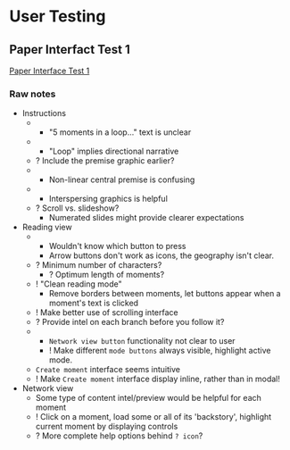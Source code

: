 # User Testing

## Paper Interfact Test 1

[Paper Interface Test 1](...)

### Raw notes

* Instructions
  *  - "5 moments in a loop..." text is unclear
    *  - "Loop" implies directional narrative
  * ? Include the premise graphic earlier?
  *  - Non-linear central premise is confusing
  * + Interspersing graphics is helpful
  * ? Scroll vs. slideshow?
    * Numerated slides might provide clearer expectations
* Reading view
  * - Wouldn't know which button to press
    * Arrow buttons don't work as icons, the geography isn't clear.
  * ? Minimum number of characters?
    * ? Optimum length of moments?
  * ! "Clean reading mode"
    * Remove borders between moments, let buttons appear when a moment's text
      is clicked
  * ! Make better use of scrolling interface
  * ? Provide intel on each branch before you follow it?
  * - `Network view button` functionality not clear to user
    * ! Make different `mode buttons` always visible, highlight active mode.
  * `Create moment` interface seems intuitive
  * ! Make `Create moment` interface display inline, rather than in modal!
* Network view
  * Some type of content intel/preview would be helpful for each moment
  * ! Click on a moment, load some or all of its 'backstory', highlight current
      moment by displaying controls
  * ? More complete help options behind `? icon`?
